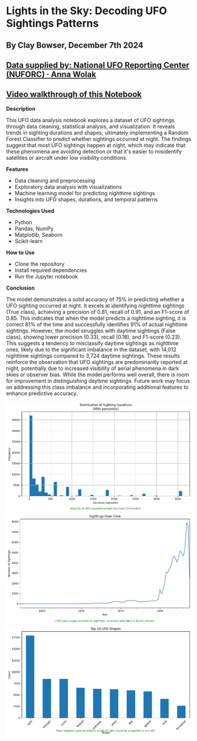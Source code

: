 # Lights in the Sky: Decoding UFO Sightings Patterns
## By Clay Bowser, December 7th 2024
## [Data supplied by: National UFO Reporting Center (NUFORC) · Anna Wolak](https://www.kaggle.com/datasets/NUFORC/ufo-sightings/data)
## [Video walkthrough of this Notebook](https://youtu.be/XoPRliDiQy4)
**Description**

This UFO data analysis notebook explores a dataset of UFO sightings through data cleaning, statistical analysis, and visualization. It reveals trends in sighting durations and shapes, ultimately implementing a Random Forest Classifier to predict whether sightings occurred at night. The findings suggest that most UFO sightings happen at night, which may indicate that these phenomena are avoiding detection or that it's easier to misidentify satellites or aircraft under low visibility conditions.

**Features**
- Data cleaning and preprocessing
- Exploratory data analysis with visualizations
- Machine learning model for predicting nighttime sightings
- Insights into UFO shapes, durations, and temporal patterns

**Technologies Used**
- Python
- Pandas, NumPy
- Matplotlib, Seaborn
- Scikit-learn

**How to Use**
- Clone the repository
- Install required dependencies
- Run the Jupyter notebook

**Conclusion**

The model demonstrates a solid accuracy of 75% in predicting whether a UFO sighting occurred at night. It excels at identifying nighttime sightings (True class), achieving a precision of 0.81, recall of 0.91, and an F1-score of 0.85. This indicates that when the model predicts a nighttime sighting, it is correct 81% of the time and successfully identifies 91% of actual nighttime sightings.
However, the model struggles with daytime sightings (False class), showing lower precision (0.33), recall (0.18), and F1-score (0.23). This suggests a tendency to misclassify daytime sightings as nighttime ones, likely due to the significant imbalance in the dataset, with 14,012 nighttime sightings compared to 3,724 daytime sightings.
These results reinforce the observation that UFO sightings are predominantly reported at night, potentially due to increased visibility of aerial phenomena in dark skies or observer bias. While the model performs well overall, there is room for improvement in distinguishing daytime sightings. Future work may focus on addressing this class imbalance and incorporating additional features to enhance predictive accuracy.

![Graph of UFO durations.](ufo_durations.png)
![Graph of UFO sightings over time.](ufo_sightings_over_time.png)
![Graph of most common UFO shapes.](ufo_shapes.png)
